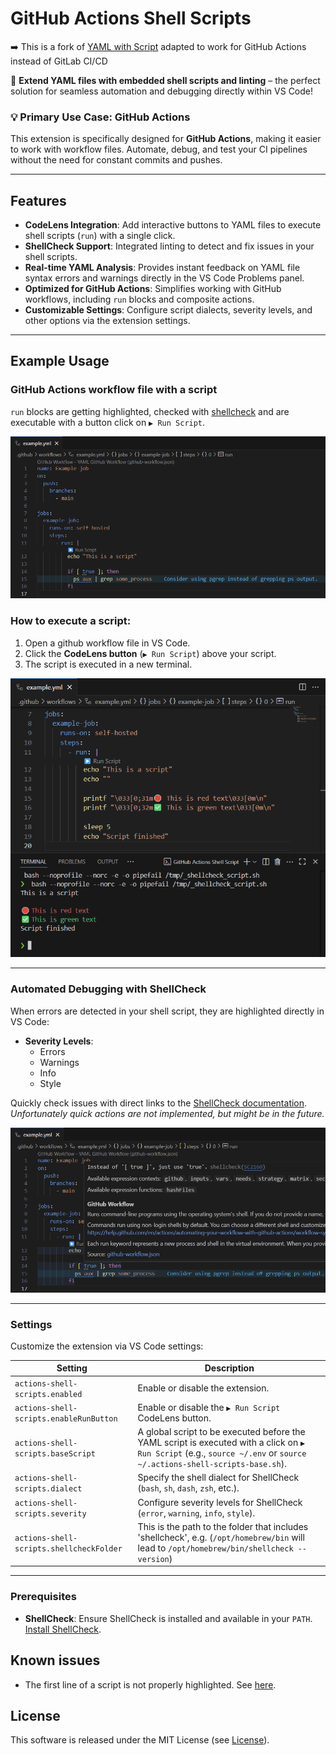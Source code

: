 # GitHub Actions Shell Scripts

➡️ This is a fork of [YAML with Script](https://gitlab.com/matthiesen-technology/yaml-with-script)
adapted to work for GitHub Actions instead of GitLab CI/CD

🚀 **Extend YAML files with embedded shell scripts and linting** – the perfect
solution for seamless automation and debugging directly within VS Code!

### 💡 Primary Use Case: **GitHub Actions**

This extension is specifically designed for **GitHub Actions**, making it easier
to work with workflow files. Automate, debug, and test your CI pipelines
without the need for constant commits and pushes.

---

## Features

- **CodeLens Integration**: Add interactive buttons to YAML files to execute
  shell scripts (`run`) with a single click.
- **ShellCheck Support**: Integrated linting to detect and fix issues in your
  shell scripts.
- **Real-time YAML Analysis**: Provides instant feedback on YAML file syntax
  errors and warnings directly in the VS Code Problems panel.
- **Optimized for GitHub Actions**: Simplifies working with GitHub workflows,
  including `run` blocks and composite actions.
- **Customizable Settings**: Configure script dialects, severity levels, and
  other options via the extension settings.

---

## Example Usage

### GitHub Actions workflow file with a script

`run` blocks are getting highlighted, checked
with [shellcheck](https://github.com/koalaman/shellcheck) and are executable
with a button click on `▶️ Run Script`.

![Preview](images/preview.png)

### How to execute a script:

1. Open a github workflow file in VS Code.
2. Click the **CodeLens button** (`▶️ Run Script`) above your script.
3. The script is executed in a new terminal.

![Preview Script](images/script-preview.png)

---

### Automated Debugging with ShellCheck

When errors are detected in your shell script, they are highlighted directly in
VS Code:

- **Severity Levels**:
  - Errors
  - Warnings
  - Info
  - Style

Quickly check issues with direct links to the
[ShellCheck documentation](https://www.shellcheck.net/wiki). _Unfortunately
quick actions are not implemented, but might be in the future._

![Diagnostic Popup](images/diagnostic-popup.png)

---

### Settings

Customize the extension via VS Code settings:

| Setting                                | Description                                                                                                                                                                  |
| -------------------------------------- | ---------------------------------------------------------------------------------------------------------------------------------------------------------------------------- |
| `actions-shell-scripts.enabled`          | Enable or disable the extension.                                                                                                                                             |
| `actions-shell-scripts.enableRunButton`  | Enable or disable the `▶️ Run Script` CodeLens button.                                                                                                                       |
| `actions-shell-scripts.baseScript`       | A global script to be executed before the YAML script is executed with a click on `▶️ Run Script` (e.g., `source ~/.env` or `source ~/.actions-shell-scripts-base.sh`).        |
| `actions-shell-scripts.dialect`          | Specify the shell dialect for ShellCheck (`bash`, `sh`, `dash`, `zsh`, etc.).                                                                                                |
| `actions-shell-scripts.severity`         | Configure severity levels for ShellCheck (`error`, `warning`, `info`, `style`).                                                                                              |
| `actions-shell-scripts.shellcheckFolder` | This is the path to the folder that includes 'shellcheck', e.g. (`/opt/homebrew/bin` will lead to `/opt/homebrew/bin/shellcheck --version`)                                  |

---

### Prerequisites

- **ShellCheck**: Ensure ShellCheck is installed and available in your `PATH`.
  [Install ShellCheck](https://www.shellcheck.net/).


## Known issues

* The first line of a script is not properly highlighted.
See [here](https://github.com/harrydowning/vscode-yaml-embedded-languages/issues/11).

## License

This software is released under the MIT License (see [License](LICENSE.md)).
